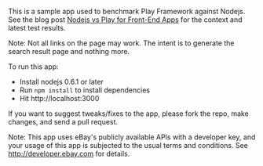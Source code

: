 This is a sample app used to benchmark Play Framework against Nodejs. See the blog post
[Nodejs vs Play for Front-End Apps](http://www.subbu.org/blog/2011/03/nodejs-vs-play-for-front-end-apps)
for the context and latest test results.

Note: Not all links on the page may work. The intent is to generate the search result page and nothing more.

To run this app:

* Install nodejs 0.6.1 or later
* Run `npm install` to install dependencies
* Hit http://localhost:3000

If you want to suggest tweaks/fixes to the app, please fork the repo, make changes, and send a pull
request.

Note: This app uses eBay's publicly available APIs with a developer key, and your usage of this app
is subjected to the usual terms and conditions. See http://developer.ebay.com for details.
